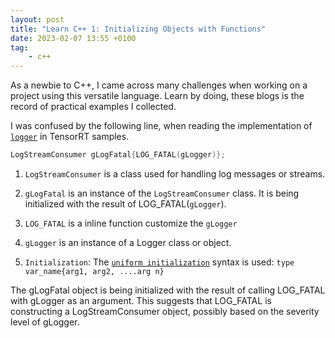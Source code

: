 ```yaml
---
layout: post
title: "Learn C++ 1: Initializing Objects with Functions"
date: 2023-02-07 13:55 +0100
tag: 
    - c++
---
```


As a newbie to C++, I came across many challenges when working on a project using this versatile language. Learn by doing, these blogs is the record of practical examples I collected.

I was confused by the following line, when reading the implementation of [`logger`](https://github.com/NVIDIA/TensorRT/blob/c0c633cc629cc0705f0f69359f531a192e524c0f/samples/common/logger.cpp#L30) in TensorRT samples.

```c++
LogStreamConsumer gLogFatal{LOG_FATAL(gLogger)};
```

1. `LogStreamConsumer` is a class used for handling log messages or streams.

2. `gLogFatal` is an instance of the `LogStreamConsumer` class. It is being initialized with the result of LOG_FATAL(`gLogger`).

3. `LOG_FATAL` is a inline function customize the `gLogger`

4. `gLogger` is an instance of a Logger class or object.

5. `Initialization`: The [`uniform initialization`](https://www.geeksforgeeks.org/uniform-initialization-in-c/) syntax is used: `type var_name{arg1, arg2, ....arg n}` 

The gLogFatal object is being initialized with the result of calling LOG_FATAL with gLogger as an argument. This suggests that LOG_FATAL is constructing a LogStreamConsumer object, possibly based on the severity level of gLogger.